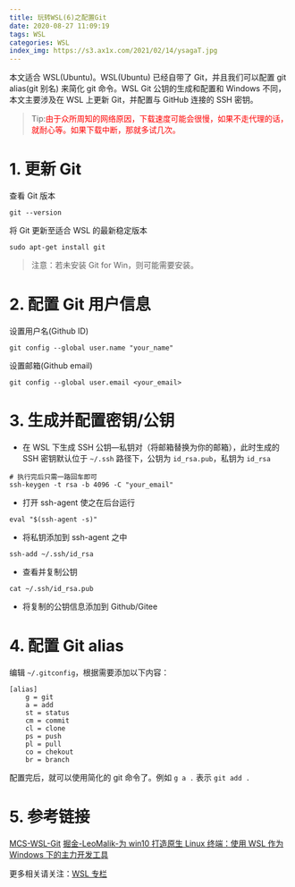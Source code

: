 ```yaml
---
title: 玩转WSL(6)之配置Git
date: 2020-08-27 11:09:19
tags: WSL
categories: WSL
index_img: https://s3.ax1x.com/2021/02/14/ysagaT.jpg
---
```


本文适合 WSL(Ubuntu)。WSL(Ubuntu) 已经自带了 Git，并且我们可以配置 git alias(git 别名) 来简化 git 命令。WSL Git 公钥的生成和配置和 Windows 不同，本文主要涉及在 WSL 上更新 Git，并配置与 GitHub 连接的 SSH 密钥。

<!--more-->

> Tip:<font color=red>由于众所周知的网络原因，下载速度可能会很慢，如果不走代理的话，就耐心等。如果下载中断，那就多试几次。</font>

# 1. 更新 Git

查看 Git 版本

```
git --version
```

将 Git 更新至适合 WSL 的最新稳定版本

```
sudo apt-get install git
```

> 注意：若未安装 Git for Win，则可能需要安装。

# 2. 配置 Git 用户信息

设置用户名(Github ID)

```
git config --global user.name "your_name"
```

设置邮箱(Github email)

```
git config --global user.email <your_email>
```

# 3. 生成并配置密钥/公钥

- 在 WSL 下生成 SSH 公钥—私钥对（将邮箱替换为你的邮箱），此时生成的 SSH 密钥默认位于 `~/.ssh` 路径下，公钥为 `id_rsa.pub`，私钥为 `id_rsa`

```
# 执行完后只需一路回车即可
ssh-keygen -t rsa -b 4096 -C "your_email"
```

- 打开 ssh-agent 使之在后台运行

```
eval "$(ssh-agent -s)"
```

- 将私钥添加到 ssh-agent 之中

```
ssh-add ~/.ssh/id_rsa
```

- 查看并复制公钥

```
cat ~/.ssh/id_rsa.pub
```

- 将复制的公钥信息添加到 Github/Gitee

# 4. 配置 Git alias

编辑 `~/.gitconfig`，根据需要添加以下内容：

```
[alias]
    g = git
    a = add
    st = status
    cm = commit
    cl = clone
    ps = push
    pl = pull
    co = chekout
    br = branch
```

配置完后，就可以使用简化的 git 命令了。例如 `g a .` 表示 `git add .`

# 5. 参考链接

[MCS-WSL-Git](https://docs.microsoft.com/zh-cn/windows/wsl/tutorials/wsl-git#git-config-file-setup)
[掘金-LeoMalik-为 win10 打造原生 Linux 终端：使用 WSL 作为 Windows 下的主力开发工具](https://juejin.im/post/6844904064535248909#heading-9)

更多相关请关注：[WSL 专栏](http://mphy.gitee.io/categories/WSL/)
